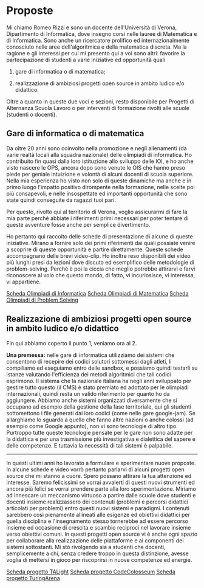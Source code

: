 # Proposte

Mi chiamo Romeo Rizzi e sono un docente dell'Università di Verona, Dipartimento di Informatica, dove insegno corsi nelle lauree di Matematica e di Informatica. Sono anche un ricercatore prolifico ed internazionalmente conosciuto nelle aree dell'algoritmica e della matematica discreta. Ma la ragione e gli interessi per cui mi presento qui a voi sono altri:
favorire la partecipazione di studenti a varie iniziative ed opportunità quali

1. gare di informatica o di matematica;

2. realizzazione di ambiziosi progetti open source in ambito ludico e/o didattico.

Oltre a quanto in queste due voci e sezioni, resto disponibile per Progetti di Alternanza Scuola Lavoro o per interventi di formazione rivolti alle scuole (studenti o docenti).

## Gare di informatica o di matematica

Da oltre 20 anni sono coinvolto nella promozione e negli allenamenti (da varie realtà locali alla squadra nazionale) delle olimpiadi di informatica. Ho contribuito fin quasi dalla loro istituzione allo sviluppo delle IOI, e ho anche visto nascere le OPS, ancora dopo sono venute le OIS che hanno preso piede per geniale intuizione e volontà di alcuni docenti di scuola superiore. Nella mia esperienza ho visto non solo di queste dinamiche ma anche e in primo luogo l'impatto positivo dirompente nella formazione, nelle scelte poi più consapevoli, e nelle insospettate ed importanti opportunità che sono state quindi conseguite da ragazzi tuoi pari.

Per questo, rivolto qui al territorio di Verona, voglio assicurarmi di fare la mia parte perché abbiate i riferimenti primi necessari per poter tentare di queste avventure fosse anche per semplice divertimento.

Ho pertanto qui raccolto delle schede di presentazione di alcune di queste iniziative. Mirano a fornire solo dei primi riferimenti dai quali possiate venire a scoprire di queste opportunità e partire direttamente.
Queste schede accompagnano delle brevi video-clip.
Ho inoltre reso disponibili dei video più lunghi presi da lezioni dove discuto ed esemplifico delle metodologie di problem-solving. Perché è poi la ciccia che meglio potrebbe attirarvi e farvi riconoscere al volo che questo mondo, di fatto, vi incuriosisce, vi interessa, vi appartiene.

[Scheda Olimpiadi di Informatica](olimpiadi_informatica.md)
[Scheda Olimpiadi di Matematica](olimpiadi_matematica.md)
[Scheda Olimpiadi di Problem Solving](OPS.md)


## Realizzazione di ambiziosi progetti open source in ambito ludico e/o didattico

Fin qui abbiamo coperto il punto 1, veniamo ora al 2.

__Una premessa:__ nelle gare di informatica utilizziamo dei sistemi che consentono di recepire dei codici solutori sottomessi dagli atleti, li compiliamo ed eseguiamo entro delle sandbox, e possiamo quindi testarli su istanze valutando l'efficienza dei metodi algoritmici che tali codici esprimono. Il sistema che la nazionale italiana ha negli anni sviluppato per gestire tutto questo (il CMS) è stato premiato ed adottato per le olimpiadi internazionali, quindi resta un valido riferimento per quanto ho da aggiungere.
Abbiamo anche sistemi organizzati diversamente che si occupano ad esempio della gestione della fase territoriale, qui gli studenti sottomettono i file generati dai loro codici (come nelle gare google-jam). Se allarghiamo lo sguardo a quello che fanno altre nazioni o anche colossi (ad esempio come Google appunto), non vi sono tecnologie di altro tipo. Purtroppo tutte queste tecnologie pensate per le gare non sono adatte per la didattica e per una trasmissione più investigativa e dialettica del sapere e delle competenze. E tuttavia la necessità di tali sistemi è palpabile.  

-----------------------------

In questi ultimi anni ho lavorato a formulare e sperimentare nuove proposte. In alcune schede e video vorrò pertanto parlarvi di alcuni progetti open source che mi stanno a cuore.
Spero possano attirare la tua attenzione ed interesse. Saremo felicissimi se vorrai avvalerti di questi nuovi strumenti ed ancora più felici se vorrai prendere parte alla loro sperimentazione. Miriamo ad innescare un meccanismo virtuoso a partire dalle scuole dove studenti e docenti insieme realizzassero dei contenuti (problemi e percorsi didattici articolati per problemi) entro questi nuovi sistemi e paradigmi. I contenuti sarebbero così pienamente allineati alle esigenze ed obiettivi didattici per quella disciplina e l'insegnamento stesso tornerebbe ad essere percorso insieme ed occasione di crescita e scambio reciproci nel lavorare insieme verso obiettivi comuni. In questi progetti open source vi è anche ogni spazio per collaborare alla realizzazione delle piattaforme e ai componenti dei sistemi sottostanti. Mi stò rivolgendo sia a studenti che docenti, semplicemente a chi, senza credere troppo in questa distinzione, avesse voglia di mettersi in gioco per riscoprirsi in nuove competenze ed energie.  

[Scheda progetto TALight](TALight.it.md)
[Scheda progetto CodeColosseum](CodeColosseum.it.md)
[Scheda progetto TuringArena](TuringArena.it.md)

  
